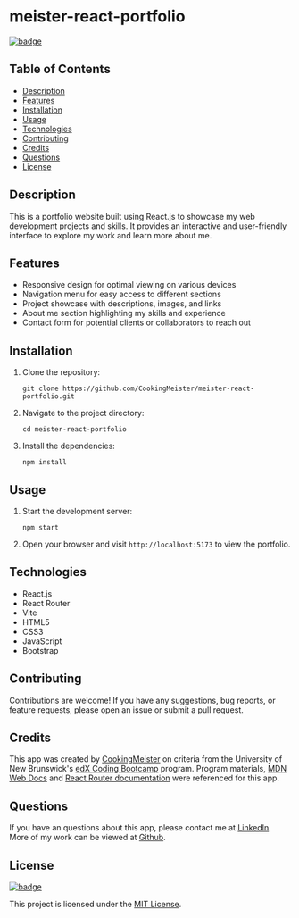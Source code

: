 # meister-react-portfolio

[![badge](https://img.shields.io/badge/license-MIT-brightgreen.svg)](https://opensource.org/licenses/mit)

## Table of Contents

- [Description](#description)
- [Features](#features)
- [Installation](#installation)
- [Usage](#usage)
- [Technologies](#technologies)
- [Contributing](#contributing)
- [Credits](#credits)
- [Questions](#questions)
- [License](#license)

## Description

This is a portfolio website built using React.js to showcase my web development projects and skills. It provides an interactive and user-friendly interface to explore my work and learn more about me.

## Features

- Responsive design for optimal viewing on various devices
- Navigation menu for easy access to different sections
- Project showcase with descriptions, images, and links
- About me section highlighting my skills and experience
- Contact form for potential clients or collaborators to reach out

## Installation

1. Clone the repository:

   ```
   git clone https://github.com/CookingMeister/meister-react-portfolio.git
   ```

2. Navigate to the project directory:

   ```
   cd meister-react-portfolio
   ```

3. Install the dependencies:
   ```
   npm install
   ```

## Usage

1. Start the development server:

   ```
   npm start
   ```

2. Open your browser and visit `http://localhost:5173` to view the portfolio.

## Technologies

- React.js
- React Router
- Vite
- HTML5
- CSS3
- JavaScript
- Bootstrap

## Contributing

Contributions are welcome! If you have any suggestions, bug reports, or feature requests, please open an issue or submit a pull request.

## Credits

This app was created by [CookingMeister](https://github.com/CookingMeister) on criteria from the University of New Brunswick's [edX Coding Bootcamp](https://unb.ca/cel/bootcamps/coding.html) program. Program materials, [MDN Web Docs](https://developer.mozilla.org/en-US/docs/Learn/Tools_and_testing/Client-side_JavaScript_frameworks/React_getting_started) and [React Router documentation](https://reactrouter.com/en/main) were referenced for this app.

## Questions

If you have an questions about this app, please contact me at [LinkedIn](https://www.linkedin.com/in/shawn-meister-bb646b29a/). More of my work can be viewed at [Github](https://github.com/CookingMeister).

## License

[![badge](https://img.shields.io/badge/license-MIT-brightgreen.svg)](https://opensource.org/licenses/mit)

This project is licensed under the [MIT License](LICENSE).
